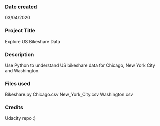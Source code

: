 ### Date created
03/04/2020

### Project Title
Explore US Bikeshare Data

### Description
Use Python to understand US bikeshare data for Chicago, New York City and Washington.

### Files used
Bikeshare.py
Chicago.csv
New_York_City.csv
Washington.csv

### Credits
Udacity repo :)


